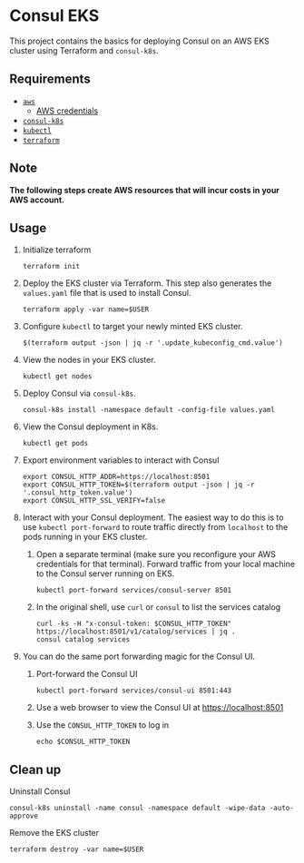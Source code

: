 # Consul EKS

This project contains the basics for deploying Consul on an AWS EKS cluster using Terraform and `consul-k8s`.

## Requirements

- [`aws`](https://docs.aws.amazon.com/cli/latest/userguide/getting-started-install.html)
  - [AWS credentials](https://docs.aws.amazon.com/cli/latest/userguide/cli-chap-configure.html)
- [`consul-k8s`](https://releases.hashicorp.com/consul-k8s/)
- [`kubectl`](https://kubernetes.io/docs/tasks/tools/)
- [`terraform`](https://releases.hashicorp.com/terraform/)

## Note

**The following steps create AWS resources that will incur costs in your AWS account.**

## Usage

1. Initialize terraform

   ```shell
   terraform init
   ```


1. Deploy the EKS cluster via Terraform. This step also generates the `values.yaml` file that is used to install Consul.

   ```shell
   terraform apply -var name=$USER
   ```


1. Configure `kubectl` to target your newly minted EKS cluster.

   ```shell
   $(terraform output -json | jq -r '.update_kubeconfig_cmd.value')
   ```


1. View the nodes in your EKS cluster.

   ```shell
   kubectl get nodes
   ```


1. Deploy Consul via `consul-k8s`.

   ```shell
   consul-k8s install -namespace default -config-file values.yaml
   ```


1. View the Consul deployment in K8s.

   ```shell
   kubectl get pods
   ```

1. Export environment variables to interact with Consul

   ```shell
   export CONSUL_HTTP_ADDR=https://localhost:8501
   export CONSUL_HTTP_TOKEN=$(terraform output -json | jq -r '.consul_http_token.value')
   export CONSUL_HTTP_SSL_VERIFY=false
   ```

1. Interact with your Consul deployment.
   The easiest way to do this is to use `kubectl port-forward` to route traffic directly from `localhost` to the pods running in your EKS cluster.
   
   1. Open a separate terminal (make sure you reconfigure your AWS credentials for that terminal).
      Forward traffic from your local machine to the Consul server running on EKS.

      ```shell
      kubectl port-forward services/consul-server 8501
      ```

   1. In the original shell, use `curl` or `consul` to list the services catalog

      ```shell
      curl -ks -H "x-consul-token: $CONSUL_HTTP_TOKEN" https://localhost:8501/v1/catalog/services | jq .
      consul catalog services
      ```

1. You can do the same port forwarding magic for the Consul UI.

   1. Port-forward the Consul UI

      ```shell
      kubectl port-forward services/consul-ui 8501:443
      ```

   1. Use a web browser to view the Consul UI at [https://localhost:8501](https://localhost:8501)

   1. Use the `CONSUL_HTTP_TOKEN` to log in

      ```shell
      echo $CONSUL_HTTP_TOKEN
      ```

## Clean up

Uninstall Consul

```shell
consul-k8s uninstall -name consul -namespace default -wipe-data -auto-approve
```

Remove the EKS cluster

```shell
terraform destroy -var name=$USER
```

